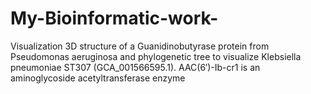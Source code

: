 # My-Bioinformatic-work-
Visualization  3D structure of a Guanidinobutyrase protein from Pseudomonas aeruginosa and phylogenetic tree to visualize  Klebsiella pneumoniae ST307 (GCA_001566595.1). AAC(6′)-Ib-cr1 is an aminoglycoside acetyltransferase enzyme
